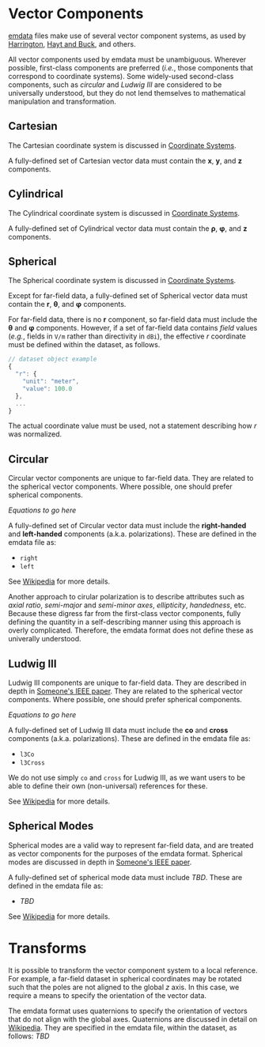 # Vector Components
[emdata][1] files make use of several vector component systems, as used by [Harrington][2], [Hayt and Buck][3], and others.

All vector components used by emdata must be unambiguous. Wherever possible, first-class components are preferred (_i.e._, those components that correspond to coordinate systems). Some widely-used second-class components, such as _circular_ and _Ludwig III_ are considered to be universally understood, but they do not lend themselves to mathematical manipulation and transformation.

## Cartesian
The Cartesian coordinate system is discussed in [Coordinate Systems][4].

A fully-defined set of Cartesian vector data must contain the **x**, **y**, and **z** components.

## Cylindrical
The Cylindrical coordinate system is discussed in [Coordinate Systems][4].

A fully-defined set of Cylindrical vector data must contain the **ρ**, **φ**, and **z** components.

## Spherical
The Spherical coordinate system is discussed in [Coordinate Systems][4].

Except for far-field data, a fully-defined set of Spherical vector data must contain the **r**, **θ**, and **φ** components.

For far-field data, there is no **r** component, so far-field data must include the **θ** and **φ** components. However, if a set of far-field data contains _field_ values (_e.g._, fields in `V/m` rather than directivity in `dBi`), the effective _r_ coordinate must be defined within the dataset, as follows.

```javascript
// dataset object example
{
  "r": {
    "unit": "meter",
    "value": 100.0
  },
  ...
}
```

The actual coordinate value must be used, not a statement describing how _r_ was normalized.

## Circular
Circular vector components are unique to far-field data. They are related to the spherical vector components. Where possible, one should prefer spherical components.

_Equations to go here_

A fully-defined set of Circular vector data must include the **right-handed** and **left-handed** components (a.k.a. polarizations). These are defined in the emdata file as:
* `right`
* `left`

See [Wikipedia][99] for more details.

Another approach to cirular polarization is to describe attributes such as _axial ratio_, _semi-major_ and _semi-minor axes_, _ellipticity_, _handedness_, etc. Because these digress far from the first-class vector components, fully defining the quantity in a self-describing manner using this approach is overly complicated. Therefore, the emdata format does not define these as univerally understood.

## Ludwig III
Ludwig III components are unique to far-field data. They are described in depth in [Someone's IEEE paper][99]. They are related to the spherical vector components. Where possible, one should prefer spherical components.

_Equations to go here_

A fully-defined set of Ludwig III data must include the **co** and **cross** components  (a.k.a. polarizations). These are defined in the emdata file as:
* `l3Co`
* `l3Cross`

We do not use simply `co` and `cross` for Ludwig III, as we want users to be able to define their own (non-universal) references for these.

See [Wikipedia][99] for more details.

## Spherical Modes
Spherical modes are a valid way to represent far-field data, and are treated as vector components for the purposes of the emdata format. Spherical modes are discussed in depth in [Someone's IEEE paper][99].

A fully-defined set of spherical mode data must include _TBD_. These are defined in the emdata file as:
* _TBD_

See [Wikipedia][99] for more details.

# Transforms
It is possible to transform the vector component system to a local reference. For example, a far-field dataset in spherical coordinates may be rotated such that the poles are not aligned to the global _z_ axis. In this case, we require a means to specify the orientation of the vector data.

The emdata format uses quaternions to specify the orientation of vectors that do not align with the global axes. Quaternions are discussed in detail on [Wikipedia][99]. They are specified in the emdata file, within the dataset, as follows:
_TBD_


[1]:https://github.com/finitemobius/emdata
[2]:https://www.amazon.com/Time-Harmonic-Electromagnetic-Fields-Roger-Harrington/dp/047120806X
[3]:https://www.amazon.com/Engineering-Electromagnetics-William-Hayt/dp/0073380660
[4]:coordinate_systems.md
[5]:phasors.md
[99]:TBD